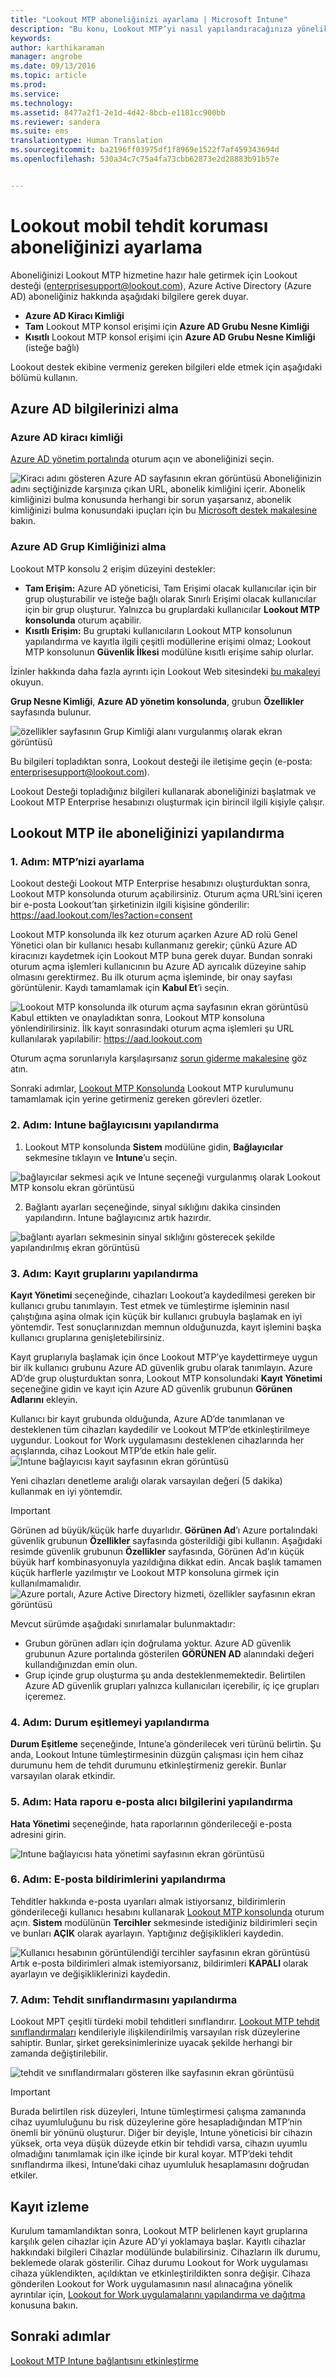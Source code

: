 ```yaml
---
title: "Lookout MTP aboneliğinizi ayarlama | Microsoft Intune"
description: "Bu konu, Lookout MTP’yi nasıl yapılandıracağınıza yönelik ayrıntılar sunar."
keywords: 
author: karthikaraman
manager: angrobe
ms.date: 09/13/2016
ms.topic: article
ms.prod: 
ms.service: 
ms.technology: 
ms.assetid: 8477a2f1-2e1d-4d42-8bcb-e1181cc900bb
ms.reviewer: sandera
ms.suite: ems
translationtype: Human Translation
ms.sourcegitcommit: ba2196ff03975df1f8969e1522f7af459343694d
ms.openlocfilehash: 530a34c7c75a4fa73cbb62873e2d28883b91b57e


---
```


# Lookout mobil tehdit koruması aboneliğinizi ayarlama
Aboneliğinizi Lookout MTP hizmetine hazır hale getirmek için Lookout desteği (enterprisesupport@lookout.com), Azure Active Directory (Azure AD) aboneliğiniz hakkında aşağıdaki bilgilere gerek duyar. 

* **Azure AD Kiracı Kimliği**
* **Tam** Lookout MTP konsol erişimi için **Azure AD Grubu Nesne Kimliği**
* **Kısıtlı** Lookout MTP konsol erişimi için **Azure AD Grubu Nesne Kimliği** (isteğe bağlı)

Lookout destek ekibine vermeniz gereken bilgileri elde etmek için aşağıdaki bölümü kullanın.  

## Azure AD bilgilerinizi alma
### Azure AD kiracı kimliği
[Azure AD yönetim portalında](https://manage.windowsazure.com) oturum açın ve aboneliğinizi seçin. 

![Kiracı adını gösteren Azure AD sayfasının ekran görüntüsü](../media/mtp/aad_tenant_name.png) Aboneliğinizin adını seçtiğinizde karşınıza çıkan URL, abonelik kimliğini içerir.  Abonelik kimliğinizi bulma konusunda herhangi bir sorun yaşarsanız, abonelik kimliğinizi bulma konusundaki ipuçları için bu [Microsoft destek makalesine](https://support.office.com/en-us/article/Find-your-Office-365-tenant-ID-6891b561-a52d-4ade-9f39-b492285e2c9b?ui=en-US&rs=en-US&ad=US) bakın.   
### Azure AD Grup Kimliğinizi alma
Lookout MTP konsolu 2 erişim düzeyini destekler:  
* **Tam Erişim:** Azure AD yöneticisi, Tam Erişimi olacak kullanıcılar için bir grup oluşturabilir ve isteğe bağlı olarak Sınırlı Erişimi olacak kullanıcılar için bir grup oluşturur.  Yalnızca bu gruplardaki kullanıcılar **Lookout MTP konsolunda** oturum açabilir.
* **Kısıtlı Erişim:** Bu gruptaki kullanıcıların Lookout MTP konsolunun yapılandırma ve kayıtla ilgili çeşitli modüllerine erişimi olmaz; Lookout MTP konsolunun **Güvenlik İlkesi** modülüne kısıtlı erişime sahip olurlar.  

İzinler hakkında daha fazla ayrıntı için Lookout Web sitesindeki [bu makaleyi](https://personal.support.lookout.com/hc/en-us/articles/114094105653) okuyun.

**Grup Nesne Kimliği**, **Azure AD yönetim konsolunda**, grubun **Özellikler** sayfasında bulunur.

![özellikler sayfasının Grup Kimliği alanı vurgulanmış olarak ekran görüntüsü](../media/mtp/aad_group_object_id.png)

Bu bilgileri topladıktan sonra, Lookout desteği ile iletişime geçin (e-posta: enterprisesupport@lookout.com).

Lookout Desteği topladığınız bilgileri kullanarak aboneliğinizi başlatmak ve Lookout MTP Enterprise hesabınızı oluşturmak için birincil ilgili kişiyle çalışır.


## Lookout MTP ile aboneliğinizi yapılandırma
### 1. Adım: MTP’nizi ayarlama
Lookout desteği Lookout MTP Enterprise hesabınızı oluşturduktan sonra, Lookout MTP konsolunda oturum açabilirsiniz.   Oturum açma URL’sini içeren bir e-posta Lookout’tan şirketinizin ilgili kişisine gönderilir: https://aad.lookout.com/les?action=consent

Lookout MTP konsolunda ilk kez oturum açarken Azure AD rolü Genel Yönetici olan bir kullanıcı hesabı kullanmanız gerekir; çünkü Azure AD kiracınızı kaydetmek için Lookout MTP buna gerek duyar.   Bundan sonraki oturum açma işlemleri kullanıcının bu Azure AD ayrıcalık düzeyine sahip olmasını gerektirmez.  Bu ilk oturum açma işleminde, bir onay sayfası görüntülenir. Kaydı tamamlamak için **Kabul Et**’i seçin.

![Lookout MTP konsolunda ilk oturum açma sayfasının ekran görüntüsü](../media/mtp/lookout_mtp_initial_login.png) Kabul ettikten ve onayladıktan sonra, Lookout MTP konsoluna yönlendirilirsiniz. İlk kayıt sonrasındaki oturum açma işlemleri şu URL kullanılarak yapılabilir: https://aad.lookout.com

Oturum açma sorunlarıyla karşılaşırsanız [sorun giderme makalesine](https://docs.microsoft.com/en-us/intune/troubleshoot/troubleshooting-lookout-integration) göz atın.

Sonraki adımlar, [Lookout MTP Konsolunda](https://aad.lookout.com) Lookout MTP kurulumunu tamamlamak için yerine getirmeniz gereken görevleri özetler.

### 2. Adım: Intune bağlayıcısını yapılandırma

1.  Lookout MTP konsolunda **Sistem** modülüne gidin, **Bağlayıcılar** sekmesine tıklayın ve **Intune**’u seçin.

  ![bağlayıcılar sekmesi açık ve Intune seçeneği vurgulanmış olarak Lookout MTP konsolu ekran görüntüsü](../media/mtp/lookout_mtp_setup-intune-connector.png)

2.  Bağlantı ayarları seçeneğinde, sinyal sıklığını dakika cinsinden yapılandırın.  Intune bağlayıcınız artık hazırdır.  

  ![bağlantı ayarları sekmesinin sinyal sıklığını gösterecek şekilde yapılandırılmış ekran görüntüsü](../media/mtp/lookout-mtp-connection-settings.png)

### 3. Adım: Kayıt gruplarını yapılandırma
**Kayıt Yönetimi** seçeneğinde, cihazları Lookout’a kaydedilmesi gereken bir kullanıcı grubu tanımlayın. Test etmek ve tümleştirme işleminin nasıl çalıştığına aşina olmak için küçük bir kullanıcı grubuyla başlamak en iyi yöntemdir.  Test sonuçlarınızdan memnun olduğunuzda, kayıt işlemini başka kullanıcı gruplarına genişletebilirsiniz.

Kayıt gruplarıyla başlamak için önce Lookout MTP’ye kaydettirmeye uygun bir ilk kullanıcı grubunu Azure AD güvenlik grubu olarak tanımlayın. Azure AD’de grup oluşturduktan sonra, Lookout MTP konsolundaki **Kayıt Yönetimi** seçeneğine gidin ve kayıt için Azure AD güvenlik grubunun **Görünen Adlarını** ekleyin.

Kullanıcı bir kayıt grubunda olduğunda, Azure AD’de tanımlanan ve desteklenen tüm cihazları kaydedilir ve Lookout MTP’de etkinleştirilmeye uygundur.  Lookout for Work uygulamasını desteklenen cihazlarında her açışlarında, cihaz Lookout MTP’de etkin hale gelir.
![Intune bağlayıcısı kayıt sayfasının ekran görüntüsü](../media/mtp/lookout-mtp-enrollment.png)

Yeni cihazları denetleme aralığı olarak varsayılan değeri (5 dakika) kullanmak en iyi yöntemdir.

>[!IMPORTANT]
> Görünen ad büyük/küçük harfe duyarlıdır.  **Görünen Ad**’ı Azure portalındaki güvenlik grubunun **Özellikler** sayfasında gösterildiği gibi kullanın. Aşağıdaki resimde güvenlik grubunun **Özellikler** sayfasında, Görünen Ad’ın küçük büyük harf kombinasyonuyla yazıldığına dikkat edin.  Ancak başlık tamamen küçük harflerle yazılmıştır ve Lookout MTP konsoluna girmek için kullanılmamalıdır.
>![Azure portalı, Azure Active Directory hizmeti, özellikler sayfasının ekran görüntüsü](../media/mtp/aad-group-display-name.png)

Mevcut sürümde aşağıdaki sınırlamalar bulunmaktadır:  
* Grubun görünen adları için doğrulama yoktur.  Azure AD güvenlik grubunun Azure portalında gösterilen **GÖRÜNEN AD** alanındaki değeri kullandığınızdan emin olun.
* Grup içinde grup oluşturma şu anda desteklenmemektedir.  Belirtilen Azure AD güvenlik grupları yalnızca kullanıcıları içerebilir, iç içe grupları içeremez.


### 4. Adım: Durum eşitlemeyi yapılandırma
**Durum Eşitleme** seçeneğinde, Intune’a gönderilecek veri türünü belirtin.  Şu anda, Lookout Intune tümleştirmesinin düzgün çalışması için hem cihaz durumunu hem de tehdit durumunu etkinleştirmeniz gerekir.  Bunlar varsayılan olarak etkindir.
### 5. Adım: Hata raporu e-posta alıcı bilgilerini yapılandırma
**Hata Yönetimi** seçeneğinde, hata raporlarının gönderileceği e-posta adresini girin.

![Intune bağlayıcısı hata yönetimi sayfasının ekran görüntüsü](../media/mtp/lookout-mtp-connector-error-notifications.png)

### 6. Adım: E-posta bildirimlerini yapılandırma
Tehditler hakkında e-posta uyarıları almak istiyorsanız, bildirimlerin gönderileceği kullanıcı hesabını kullanarak [Lookout MTP konsolunda](https://aad.lookout.com) oturum açın. **Sistem** modülünün **Tercihler** sekmesinde istediğiniz bildirimleri seçin ve bunları **AÇIK** olarak ayarlayın. Yaptığınız değişiklikleri kaydedin.

![Kullanıcı hesabının görüntülendiği tercihler sayfasının ekran görüntüsü](../media/mtp/lookout-mtp-email-notifications.png) Artık e-posta bildirimleri almak istemiyorsanız, bildirimleri **KAPALI** olarak ayarlayın ve değişikliklerinizi kaydedin.
### 7. Adım: Tehdit sınıflandırmasını yapılandırma
Lookout MPT çeşitli türdeki mobil tehditleri sınıflandırır. [Lookout MTP tehdit sınıflandırmaları](http://personal.support.lookout.com/hc/en-us/articles/114094130693) kendileriyle ilişkilendirilmiş varsayılan risk düzeylerine sahiptir. Bunlar, şirket gereksinimlerinize uyacak şekilde herhangi bir zamanda değiştirilebilir.

![tehdit ve sınıflandırmaları gösteren ilke sayfasının ekran görüntüsü](../media/mtp/lookout-mtp-threat-classification.png)

>[!IMPORTANT]
> Burada belirtilen risk düzeyleri, Intune tümleştirmesi çalışma zamanında cihaz uyumluluğunu bu risk düzeylerine göre hesapladığından MTP’nin önemli bir yönünü oluşturur. Diğer bir deyişle, Intune yöneticisi bir cihazın yüksek, orta veya düşük düzeyde etkin bir tehdidi varsa, cihazın uyumlu olmadığını tanımlamak için ilke içinde bir kural koyar. MTP’deki tehdit sınıflandırma ilkesi, Intune’daki cihaz uyumluluk hesaplamasını doğrudan etkiler.

## Kayıt izleme
Kurulum tamamlandıktan sonra, Lookout MTP belirlenen kayıt gruplarına karşılık gelen cihazlar için Azure AD’yi yoklamaya başlar.  Kayıtlı cihazlar hakkındaki bilgileri Cihazlar modülünde bulabilirsiniz.  Cihazların ilk durumu, beklemede olarak gösterilir.  Cihaz durumu Lookout for Work uygulaması cihaza yüklendikten, açıldıktan ve etkinleştirildikten sonra değişir.  Cihaza gönderilen Lookout for Work uygulamasının nasıl alınacağına yönelik ayrıntılar için, [Lookout for Work uygulamalarını yapılandırma ve dağıtma](configure-and-deploy-lookout-for-work-apps.md) konusuna bakın.
## Sonraki adımlar
[Lookout MTP Intune bağlantısını etkinleştirme](enable-lookout-mtp-connection-in-intune.md)



<!--HONumber=Sep16_HO3-->


